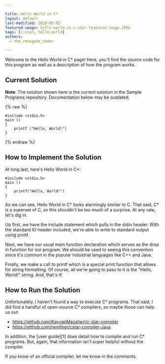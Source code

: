 ```yaml
---

title: Hello World in C*
layout: default
last-modified: 2020-05-02
featured-image: hello-world-in-c-star-featured-image.JPEG
tags: [c-star, hello-world]
authors:
  - the_renegade_coder

---
```


Welcome to the Hello World in C\* page! Here, you'll find the source code for this program as well as a description of how the program works.

## Current Solution

**Note**: The solution shown here is the current solution in the Sample Programs repository. Documentation below may be outdated.

{% raw %}

```C\*
#include <stdio.h>
main ()
{
	printf ("Hello, World!")
}
```

{% endraw %}

## How to Implement the Solution

At long last, here's Hello World in C*:

```cstar
#include <stdio.h>
main ()
{
    printf("Hello, World!")
}
```

As we can see, Hello World in C* looks alarmingly similar to C. That said, C*
is a superset of C, so this shouldn't be too much of a surprise. At any rate,
let's dig in.

Up first, we have the include statement which pulls in the stdio header. With
the standard IO header included, we're able to write to standard output using
printf.

Next, we have our usual main function declaration which serves as the drop in
function for our program. We should be used to seeing this convention since it's
common in the popular industrial languages like C++ and Java.

Finally, we make a call to printf which is a special print function that allows
for string formatting. Of course, all we're going to pass to it is the "Hello,
World!" string. And, that's it!


## How to Run the Solution

Unfortunately, I haven't found a way to execute C* programs. That said, I did
find a handful of open-source C* compilers, so maybe those can help us out:

- <https://github.com/KayvanMazaheri/c-star-compiler>
- <https://github.com/renjithgr/cstar-compiler-Java>

In addition, the [user guide][1] does detail how to compile and run C* programs. But,
again, that information isn't super helpful without the compiler.

If you know of an official compiler, let me know in the comments.
